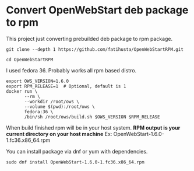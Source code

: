 # Convert OpenWebStart deb package to rpm
This project just converting prebuilded deb package to rpm package.
```
git clone --depth 1 https://github.com/fatihusta/OpenWebStartRPM.git
```
```
cd OpenWebStartRPM
```
I used fedora 36. Probably works all rpm based distro.
```
export OWS_VERSION=1.6.0
export RPM_RELEASE=1  # Optional, default is 1
docker run \
       --rm \
       --workdir /root/ows \
       --volume $(pwd):/root/ows \
       fedora:36 \
       /bin/sh /root/ows/build.sh $OWS_VERSION $RPM_RELEASE
```
When build finished rpm will be in your host system. **RPM output is your current directory on your host machine**
Ex: OpenWebStart-1.6.0-1.fc36.x86_64.rpm

You can install package via dnf or yum with dependencies.
```
sudo dnf install OpenWebStart-1.6.0-1.fc36.x86_64.rpm
```

